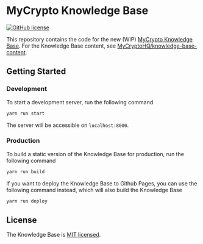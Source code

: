 # MyCrypto Knowledge Base

[![GitHub license](https://img.shields.io/badge/license-MIT-blue.svg)](./LICENSE)

This repository contains the code for the new (WIP) [MyCrypto Knowledge Base](https://support.mycrypto.com). For the Knowledge Base content, see [MyCryptoHQ/knowledge-base-content](https://github.com/MyCryptoHQ/knowledge-base-content).

## Getting Started

### Development

To start a development server, run the following command

```bash
yarn run start
```

The server will be accessible on `localhost:8000`.

### Production

To build a static version of the Knowledge Base for production, run the following command

```bash
yarn run build
```

If you want to deploy the Knowledge Base to Github Pages, you can use the following command instead, which will also build the Knowledge Base

```bash
yarn run deploy
```

## License

The Knowledge Base is [MIT licensed](./LICENSE).
